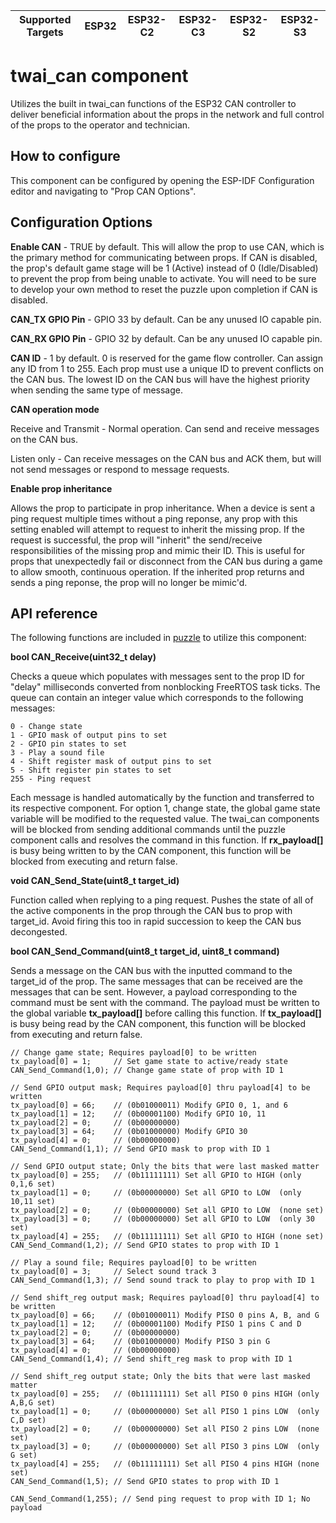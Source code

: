 | Supported Targets | ESP32 | ESP32-C2 | ESP32-C3 | ESP32-S2 | ESP32-S3 |
| ----------------- | ----- | -------- | -------- | -------- | -------- |

# twai_can component
Utilizes the built in twai_can functions of the ESP32 CAN controller to deliver beneficial information about the props in the network and full control of the props to the operator and technician.

## How to configure
This component can be configured by opening the ESP-IDF Configuration editor and navigating to "Prop CAN Options".

## Configuration Options
**Enable CAN** - TRUE by default. This will allow the prop to use CAN, which is the primary method for communicating between props. If CAN is disabled, the prop's default game stage will be 1 (Active) instead of 0 (Idle/Disabled) to prevent the prop from being unable to activate. You will need to be sure to develop your own method to reset the puzzle upon completion if CAN is disabled.

**CAN_TX GPIO Pin** - GPIO 33 by default. Can be any unused IO capable pin.

**CAN_RX GPIO Pin** - GPIO 32 by default. Can be any unused IO capable pin.

**CAN ID** - 1 by default. 0 is reserved for the game flow controller. Can assign any ID from 1 to 255. Each prop must use a unique ID to prevent conflicts on the CAN bus. The lowest ID on the CAN bus will have the highest priority when sending the same type of message.

**CAN operation mode**
    
Receive and Transmit - Normal operation. Can send and receive messages on the CAN bus.
    
Listen only - Can receive messages on the CAN bus and ACK them, but will not send messages or respond to message requests.

**Enable prop inheritance**

Allows the prop to participate in prop inheritance. When a device is sent a ping request multiple times without a ping reponse, any prop with this setting enabled will attempt to request to inherit the missing prop. If
the request is successful, the prop will "inherit" the send/receive responsibilities of the missing prop and
mimic their ID. This is useful for props that unexpectedly fail or disconnect from the CAN bus during a game to
allow smooth, continuous operation. If the inherited prop returns and sends a ping reponse, the prop will no 
longer be mimic'd.

## API reference
The following functions are included in [puzzle](../puzzle) to utilize this component:

**bool CAN_Receive(uint32_t delay)**

Checks a queue which populates with messages sent to the prop ID for "delay" milliseconds converted from nonblocking FreeRTOS task ticks. The queue can contain an integer value which corresponds to the following messages:

```
0 - Change state
1 - GPIO mask of output pins to set
2 - GPIO pin states to set
3 - Play a sound file
4 - Shift register mask of output pins to set
5 - Shift register pin states to set
255 - Ping request
```

Each message is handled automatically by the function and transferred to its 
respective component. For option 1, change state, the global game state variable 
will be modified to the requested value. The twai_can components will be blocked 
from sending additional commands until the puzzle component calls and resolves 
the command in this function. If **rx_payload[]** is busy being written to by 
the CAN component, this function will be blocked from executing and return false.

**void CAN_Send_State(uint8_t target_id)**

Function called when replying to a ping request. Pushes the state of all of the 
active components in the prop through the CAN bus to prop with target_id. Avoid
firing this too in rapid succession to keep the CAN bus decongested.

**bool CAN_Send_Command(uint8_t target_id, uint8_t command)**

Sends a message on the CAN bus with the inputted command to the target_id of the 
prop. The same messages that can be received are the messages that can be sent. 
However, a payload corresponding to the command must be sent with the command. 
The payload must be written to the global variable **tx_payload[]** before 
calling this function. If **tx_payload[]** is busy being read by the CAN 
component, this function will be blocked from executing and return false.

```
// Change game state; Requires payload[0] to be written
tx_payload[0] = 1;     // Set game state to active/ready state
CAN_Send_Command(1,0); // Change game state of prop with ID 1

// Send GPIO output mask; Requires payload[0] thru payload[4] to be written
tx_payload[0] = 66;    // (0b01000011) Modify GPIO 0, 1, and 6
tx_payload[1] = 12;    // (0b00001100) Modify GPIO 10, 11
tx_payload[2] = 0;     // (0b00000000)
tx_payload[3] = 64;    // (0b01000000) Modify GPIO 30
tx_payload[4] = 0;     // (0b00000000)
CAN_Send_Command(1,1); // Send GPIO mask to prop with ID 1

// Send GPIO output state; Only the bits that were last masked matter
tx_payload[0] = 255;   // (0b11111111) Set all GPIO to HIGH (only 0,1,6 set)
tx_payload[1] = 0;     // (0b00000000) Set all GPIO to LOW  (only 10,11 set)
tx_payload[2] = 0;     // (0b00000000) Set all GPIO to LOW  (none set)
tx_payload[3] = 0;     // (0b00000000) Set all GPIO to LOW  (only 30 set)
tx_payload[4] = 255;   // (0b11111111) Set all GPIO to HIGH (none set)
CAN_Send_Command(1,2); // Send GPIO states to prop with ID 1

// Play a sound file; Requires payload[0] to be written
tx_payload[0] = 3;     // Select sound track 3
CAN_Send_Command(1,3); // Send sound track to play to prop with ID 1

// Send shift_reg output mask; Requires payload[0] thru payload[4] to be written
tx_payload[0] = 66;    // (0b01000011) Modify PISO 0 pins A, B, and G
tx_payload[1] = 12;    // (0b00001100) Modify PISO 1 pins C and D
tx_payload[2] = 0;     // (0b00000000)
tx_payload[3] = 64;    // (0b01000000) Modify PISO 3 pin G
tx_payload[4] = 0;     // (0b00000000)
CAN_Send_Command(1,4); // Send shift_reg mask to prop with ID 1

// Send shift_reg output state; Only the bits that were last masked matter
tx_payload[0] = 255;   // (0b11111111) Set all PISO 0 pins HIGH (only A,B,G set)
tx_payload[1] = 0;     // (0b00000000) Set all PISO 1 pins LOW  (only C,D set)
tx_payload[2] = 0;     // (0b00000000) Set all PISO 2 pins LOW  (none set)
tx_payload[3] = 0;     // (0b00000000) Set all PISO 3 pins LOW  (only G set)
tx_payload[4] = 255;   // (0b11111111) Set all PISO 4 pins HIGH (none set)
CAN_Send_Command(1,5); // Send GPIO states to prop with ID 1

CAN_Send_Command(1,255); // Send ping request to prop with ID 1; No payload
```